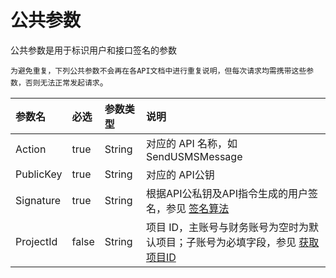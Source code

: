 # 公共参数

公共参数是用于标识用户和接口签名的参数

`为避免重复，下列公共参数不会再在各API文档中进行重复说明，但每次请求均需携带这些参数，否则无法正常发起请求`。

| 参数名 | 必选 | 参数类型 | 说明 |
| :-------- | :-------- | :-------- | :-------- |
| Action | true | String | 对应的 API 名称，如 SendUSMSMessage |
| PublicKey | true | String | 对应的 API公钥 |
| Signature | true | String | 根据API公私钥及API指令生成的用户签名，参见 [签名算法](https://docs.ucloud.cn/api/summary/signature) |
| ProjectId | false | String | 项目 ID，主账号与财务账号为空时为默认项目；子账号为必填字段，参见 [获取 项目ID](https://docs.ucloud.cn/api/summary/get_project_list) |

